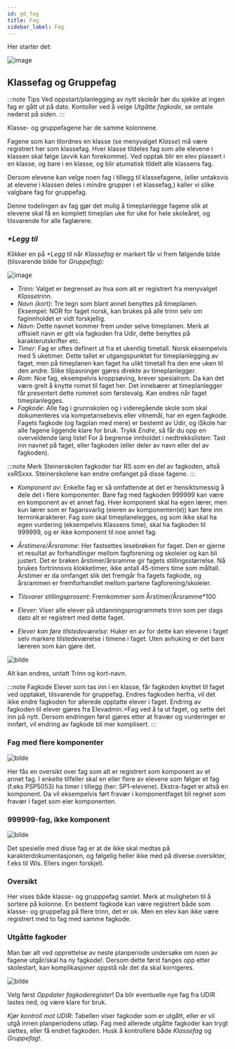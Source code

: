 ```yaml
---
id: gd_fag
title: Fag
sidebar_label: Fag
---
```


Her starter det:

![image](https://github.com/BarmanHanssen/iskole/assets/80097133/a3738e48-fd7b-4bf1-a113-97a5c4aa6c08)

## Klassefag og Gruppefag

:::note Tips
Ved oppstart/planlegging av nytt skoleår bør du sjekke at ingen fag er gått ut på dato. Kontoller ved å velge _Utgåtte fagkode_, se omtale nederst på siden.
:::

Klasse- og gruppefagene har de samme kolonnene.

Fagene som kan tilordnes en klasse (se menyvalget _Klasse_) må være registrert her som klassefag. Hver klasse tildeles fag som alle elevene i klassen skal følge (avvik kan forekomme). Ved opptak blir en elev plassert i en klasse, og bare i en klasse, og blir atumatisk tildelt alle klassens fag.

Dersom elevene kan velge noen fag i tillegg til klassefagene, (eller untaksvis at elevene i klassen deles i mindre grupper i et klassefag,) kaller vi slike valgbare fag for gruppefag.

Denne todelingen av fag gjør det mulig å timeplanlegge fagene slik at elevene skal få en komplett timeplan uke for uke for hele skoleåret, og tilsvarende for alle  faglærere.


 ### _+Legg til_
Klikker en på  _+Legg til_ når _Klassefag_ er markert får vi frem følgende bilde (tilsvarende bilde for _Gruppefag_):

![image](https://github.com/BarmanHanssen/iskole/assets/80097133/2e81ab11-2b2f-47ff-942f-afeabca93d55)

- _Trinn_: Valget er begrenset av hva som alt er registrert fra menyvalget _Klassetrinn_.
- _Navn (kort)_: Tre tegn som blant annet benyttes på timeplanen. Eksempel: NOR for faget norsk, kan brukes på alle trinn selv om faginnholdet er vidt forskjellig.
- _Navn_: Dette navnet kommer frem under selve timeplanen. Merk at offisielt navn er gitt via fagkoden fra Udir, dette benyttes på karakterutskrifter etc.
- _Timer_: Fag er oftes definert ut fra et ukentlig timetall. Norsk eksempelvis med 5 uketimer. Dette tallet er utgangspunktet for timeplanlegging av faget, men på timeplanen kan faget ha ulikt timetall fra den ene uken til den andre. Slike tilpasninger gjøres direkte av timeplanlegger.
- _Rom_: Noe fag, eksempelvis kroppsøving, krever spesialrom. Da kan det være greit å knytte romet til faget her. Det innebærer at timeplanlegger får presentert dette rommet som førstevalg. Kan endres når faget timeplanlegges.
- _Fagkode_: Alle fag i grunnskolen og i videregående skole som skal dokumenteres via kompetansebevis eller vitnemål,  har en egen fagkode. Fagets fagkode (og fagplan med mere) er bestemt av Udir, og iSkole har alle fagene liggende klare for bruk. Trykk _Endre_, så får du opp en overveldende lang liste! For å begrense innholdet i nedtrekkslisten: Tast inn navnet på faget, eller fagkoden (eller deler av navn eller del av fagkoden). 

:::note Merk 
Steinerskolen fagkoder har RS som en del av fagkoden, altså xxRSxxx. Steinerskolene kan endre omfanget på disse fagene.
:::

- _Komponent av_: Enkelte fag  er så omfattende at det er hensiktsmessig å dele det i flere komponenter. Bare fag med fagkoden 999999 kan være en komponent av et annet fag. Hver komponent skal ha egen lærer, men kun lærer som er fagansvarlig (eieren av komponenten(e)) kan føre inn terminkarakterer. 
Fag som skal timeplanelegges, og som ikke skal ha egen vurdering (eksempelvis Klassens time), skal ha fagkoden til 999999, og er ikke komponent til noe annet fag.

- _Årstimere/Årsramme_: Her fastsettes lesebrøken for faget. Den er gjerne et resultat av forhandlinger mellom fagforening og skoleier og kan bli justert. Det er brøken årstimer/årsramme gir fagets stillingsstørrelse. Nå brukes fortrinnsvis klokketimer, ikke antall 45-timers time som måltall. Årstimer er da omfanget slik det fremgår fra fagets fagkode, og årsrammen er fremforhandlet mellom partene fagforening/skoleier.

- _Tilsvarer stillingsprosent_: Fremkommer som Årstimer/Årsramme*100

- _Elever_: Viser alle elever på utdanningsprogrammets trinn som per dags dato alt er registrert med dette faget.

- _Elever kan føre tilstedeværelse_: Huker en av for dette kan elevene i faget selv markere tilstedeværelse i timene i faget. Uten avhuking er det bare læreren som kan gjøre det.

![bilde](https://user-images.githubusercontent.com/80097133/148216979-4a70e97a-f144-4965-90fa-2c32c94b88e9.png)

Alt kan endres, untatt Trinn og kort-navn. 

:::note Fagkode
Elever som tas inn i en klasse, får fagkoden knyttet til faget ved opptaket, tilsvarende for gruppefag. Endres fagkoden herfra, vil det ikke endre fagkoden for allerede opptatte elever i faget. Endring av fagkoden til elever gjøres fra Elevadmin.>Fag ved å ta ut faget, og sette det inn på nytt. Dersom endringen først gjøres etter at fravær og vurderinger er innført, vil endring av fagkode bli mer komplisert.
:::

### Fag med flere komponenter

![bilde](https://user-images.githubusercontent.com/80097133/148037649-05605fdd-6d6f-4fd0-9c82-05146c6f4296.png)

Her fås en oversikt over fag som alt er registrert som komponent av et annet fag. I enkelte tilfeller skal en eller flere av elevene som følger et fag (f.eks PSP5053) ha timer i tillegg (her: SP1-elevene). Ekstra-faget er altså en komponent. Da vil eksempelvis ført fravær i komponentfaget bli regnet som fravær i faget som eier komponenten.

### 999999-fag, ikke komponent

![bilde](https://user-images.githubusercontent.com/80097133/148039601-e0a285a0-3e6a-4384-9363-3c0f3c2e9cd7.png)

Det spesielle med disse fag er at de ikke skal medtas på karakterdokumentasjonen, og følgelig heller ikke med på diverse oversikter, f.eks til Wis. Ellers ingen forskjell.

### Oversikt
Her vises både klasse- og grupppefag samlet. Merk at muligheten til å sortere på kolonne. En bestemt fagkode kan være registrert både som klasse- og gruppefag på flere trinn, det er ok. Men en elev kan ikke være registrert med to fag med samme fagkode.

### Utgåtte fagkoder

Man bør alt ved opprettelse av neste planperiode undersøke om noen av fagene utgår/skal ha ny fagkode!. Dersom dette først fanges opp etter skolestart, kan komplikasjoner oppstå når det da skal korrigeres.

![bilde](https://user-images.githubusercontent.com/80097133/148227777-d2027624-be2f-4743-b5cc-2d258dfc011f.png)

Velg først _Oppdater fagkoderegister_! Da blir eventuelle nye fag fra UDIR lastes ned, og være klare for bruk.

_Kjør kontroll mot UDIR_: Tabellen viser fagkoder som er utgått, eller er vil utgå innen planperiodens utløp. Fag med allerede utgåtte fagkoder kan trygt slettes, eller få endret fagkoden. Husk å kontrollere både  _Klassefag_ og _Gruppefag_!.
